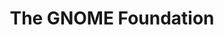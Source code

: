 ---
description: GNOME is a community striving to create an elegant and modern desktop,
  free for everyone. Since 1997 the project has developed essential applications such
  as Text Editor, Music, Videos, Files, Boxes, Software and more which many linux
  users are familiar with. Behind the scenes, the GNOME community also develops and
  contributes to core low level technologies such as GLib, GTK+, Flatpak, Wayland
  and more. Over the last decade GNOME has released three major versions and since
  GNOME 3 the project has released new content on a bi-annually basis and is consumed
  by a large set of distributions and users.
layout: stand
logo: stands/the_gnome_foundation/logo.png
new_this_year: "Things we did since last FOSDEM: \r\n\r\n* Completed the ten year\
  \ development of and released GTK4;\r\n* Constant technical and infrastructure support\
  \ for Flathub.org;\r\n* Settled a patent case resulting in a portfolio of patents\
  \ being available to all open source projects;\r\n* Organized GUADEC, GNOME.Asia,\
  \ GNOME Onboard Africa Virtual, and the Linux App Summit;\r\n* Implemented and supported\
  \ free software services for the FOSS community, including Big Blue Button;\r\n\
  * We participated in Outreachy, Google Summer of Code and Season of docs;\r\n* Launched\
  \ and partially completed the Community Engagement Challenge, designing new ways\
  \ to get people involved in FOSS; and\r\n* Started GNOME Circle -- a way for other\
  \ projects to get more involved with GNOME\r\n\r\nOur Plans for 2021\r\n* Organize\
  \ four conferences (GUADEC, GNOME.Asia, Pan African GNOME Summit, and the Linux\
  \ App Summit);\r\n* Host other events like remote social events and hackfests for\
  \ teams and working groups across the project;\r\n* Complete the Community Engagement\
  \ Challenge;\r\n* Resume offering travel grants (hopefully);\r\n* Release two more\
  \ GNOME editions;\r\n* Hire more interns for paid internships in free software;\
  \ and\r\n* Launch new initiatives, including Faces of GNOME, web site updates, new\
  \ swag, and increased conference participation."
showcase: "1. People can learn about the latest developments of the GNOME desktop\
  \ environment, including seeing what they look like.\r\n2. People will be able to\
  \ engage with and talk directly to GNOME developers, designers and other community\
  \ members.\r\n3. We will have live demos of GTK 4 and our latest release of the\
  \ desktop environment.\r\n4. We can provide immediate help to people with questions\
  \ about installing or using GNOME.\r\n5. We will also use this time to raise awareness\
  \ about GNOME (paid) internships, especially to the many students who attend FOSDEM."
themes:
- Desktop environments
title: The GNOME Foundation
website: https://www.gnome.org/
show_on_overview: true
---